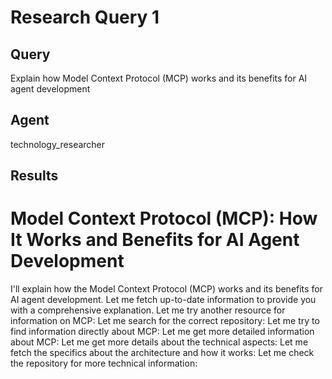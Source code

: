 # Research Query 1
## Query
Explain how Model Context Protocol (MCP) works and its benefits for AI agent development

## Agent
technology_researcher

## Results
# Model Context Protocol (MCP): How It Works and Benefits for AI Agent Development

I'll explain how the Model Context Protocol (MCP) works and its benefits for AI agent development. Let me fetch up-to-date information to provide you with a comprehensive explanation.
Let me try another resource for information on MCP:
Let me search for the correct repository:
Let me try to find information directly about MCP:
Let me get more detailed information about MCP:
Let me get more details about the technical aspects:
Let me fetch the specifics about the architecture and how it works:
Let me check the repository for more technical information:


